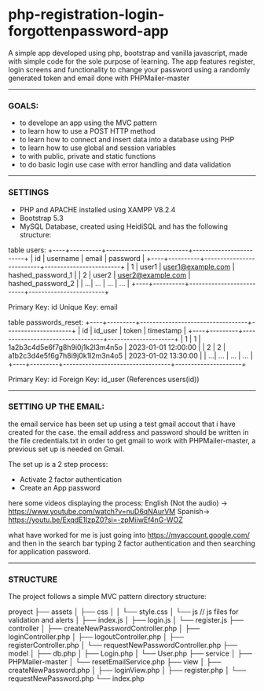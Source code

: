 # php-registration-login-forgottenpassword-app
 
A simple app developed using php, bootstrap and vanilla javascript, made with simple code for the sole purpose of learning. The app features register, login screens and functionality to change your password using a randomly generated token and email done with PHPMailer-master
___
### GOALS:
* to develope an app using the MVC pattern
* to learn how to use a POST HTTP method
* to learn how to connect and insert data into a database using PHP
* to learn how to use global and session variables
* to with public, private and static functions
* to do basic login use case with error handling and data validation
___
### SETTINGS
* PHP and APACHE installed using XAMPP V8.2.4
* Bootstrap 5.3
* MySQL Database, created using HeidiSQL and has the following structure:

table users:
+----+----------+--------------------------+------------------------+
| id | username | email                    | password               |
+----+----------+--------------------------+------------------------+
| 1  | user1    | user1@example.com        | hashed_password_1      |
| 2  | user2    | user2@example.com        | hashed_password_2      |
| ...| ...      | ...                      | ...                    |
+----+----------+--------------------------+------------------------+

Primary Key: id
Unique Key: email

table passwords_reset:
+----+---------+----------------------------------+---------------------+
| id | id_user | token                            | timestamp           |
+----+---------+----------------------------------+---------------------+
| 1  | 1       | 1a2b3c4d5e6f7g8h9i0j1k2l3m4n5o   | 2023-01-01 12:00:00 |
| 2  | 2       | a1b2c3d4e5f6g7h8i9j0k1l2m3n4o5   | 2023-01-02 13:30:00 |
| ...| ...     | ...                              | ...                 |
+----+---------+----------------------------------+---------------------+

Primary Key: id
Foreign Key: id_user (References users(id))
___
### SETTING UP THE EMAIL:
the email service has been set up using a test gmail accout that i have created for the case.
the email address and password should be written in the file credentials.txt 
in order to get gmail to work with PHPMailer-master, a previous set up is needed on Gmail.

The set up is a 2 step process:
* Activate 2 factor authentication
* Create an App password

here some videos displaying the process:
English (Not the audio) -> https://www.youtube.com/watch?v=nuD6qNAurVM
Spanish-> https://youtu.be/ExqdE1IzpZ0?si=-zpMiiwEf4nG-WOZ

what have worked for me is just going into https://myaccount.google.com/ and then in the search bar typing 2 factor authentication and then searching for application password.
___

### STRUCTURE
The project follows a simple MVC pattern directory structure:

proyect
├── assets
│   ├── css
│   │   └── style.css
│   └── js // js files for validation and alerts 
│       ├── index.js
│       ├── login.js
│       └── register.js
├── controller
│   ├── createNewPasswordController.php
│   ├── loginController.php
│   ├── logoutController.php
│   ├── registerController.php
│   └── requestNewPasswordController.php
├── model
│   ├── db.php
│   ├── Login.php
│   └── User.php
├── service
│   ├── PHPMailer-master
│   └── resetEmailService.php
├── view
│   ├── createNewPassword.php
│   ├── loginView.php
│   ├── register.php
│   └── requestNewPassword.php
└── index.php


